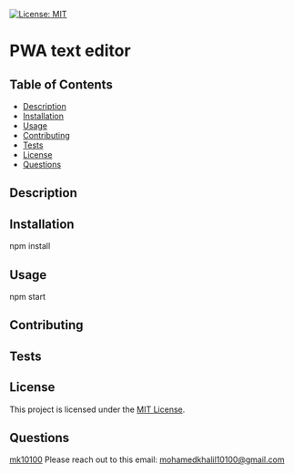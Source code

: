 
[![License: MIT](https://img.shields.io/badge/License-MIT-brightgreen.svg)](https://opensource.org/licenses/MIT)

# PWA text editor

## Table of Contents
- [Description](#description)
- [Installation](#installation)
- [Usage](#usage)
- [Contributing](#contributing)
- [Tests](#tests)
- [License](#license)
- [Questions](#questions)

## Description


## Installation
npm install

## Usage
npm start

## Contributing


## Tests


## License

This project is licensed under the [MIT License](https://opensource.org/licenses/MIT).

## Questions
[mk10100](https://github.com/mk10100)
Please reach out to this email: mohamedkhalil10100@gmail.com
